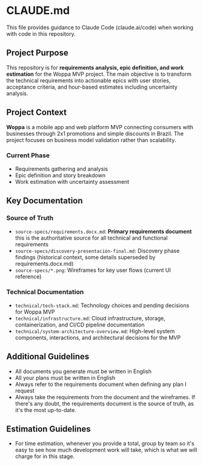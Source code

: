 # CLAUDE.md

This file provides guidance to Claude Code (claude.ai/code) when working with code in this repository.

## Project Purpose

This repository is for **requirements analysis, epic definition, and work estimation** for the Woppa MVP project. The main objective is to transform the technical requirements into actionable epics with user stories, acceptance criteria, and hour-based estimates including uncertainty analysis.

## Project Context

**Woppa** is a mobile app and web platform MVP connecting consumers with businesses through 2x1 promotions and simple discounts in Brazil. The project focuses on business model validation rather than scalability.

### Current Phase
- Requirements gathering and analysis
- Epic definition and story breakdown  
- Work estimation with uncertainty assessment

## Key Documentation

### Source of Truth
- `source-specs/requirements.docx.md`: **Primary requirements document** this is the authoritative source for all technical and functional requirements
- `source-specs/discovery-presentación-final.md`: Discovery phase findings (historical context, some details superseded by requirements.docx.md)
- `source-specs/*.png`: Wireframes for key user flows (current UI reference)

### Technical Documentation
- `technical/tech-stack.md`: Technology choices and pending decisions for Woppa MVP
- `technical/infrastructure.md`: Cloud infrastructure, storage, containerization, and CI/CD pipeline documentation
- `technical/system-architecture-overview.md`: High-level system components, interactions, and architectural decisions for the MVP

## Additional Guidelines
- All documents you generate must be written in English
- All your plans must be written in English
- Always refer to the requirements document when defining any plan I request
- Always take the requirements from the document and the wireframes. If there's any doubt, the requirements document is the source of truth, as it's the most up-to-date.

## Estimation Guidelines
- For time estimation, whenever you provide a total, group by team so it's easy to see how much development work will take, which is what we will charge for in this stage.
